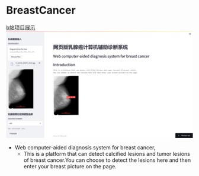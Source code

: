 # BreastCancer
[b站项目展示](https://www.bilibili.com/video/BV17o4y1s7km/)
![image](https://github.com/yjy249/BreastCancer/blob/main/BreastCancerCAD-main/breastcancer.png)
- Web computer-aided diagnosis system for breast cancer,
  - This is a platform that can detect calcified lesions and tumor lesions of breast cancer.You can choose to detect the lesions here and then enter your breast picture on the page.
